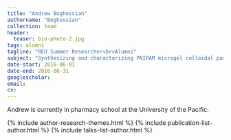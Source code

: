 ```yaml
---
title: "Andrew Boghossian"
authorname: "Boghossian"
collection: team
header:
  teaser: bio-photo-2.jpg
tags: alumni
tagline: "REU Summer Researcher<br>Alumni"
subject: "Synthesizing and characterizing PNIPAM microgel colloidal particles"
date-start: 2016-06-01
date-end: 2016-08-31
googlescholar: 
email: 
cv: 
---
```


<p align= "justify">
Andrew is currently in pharmacy school at the University of the Pacific. 

{% include author-research-themes.html %}
{% include publication-list-author.html %}
{% include talks-list-author.html %}
